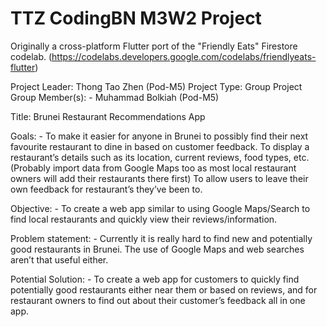 

# TTZ CodingBN M3W2 Project
Originally a cross-platform Flutter port of the "Friendly Eats" Firestore codelab. (https://codelabs.developers.google.com/codelabs/friendlyeats-flutter)

Project Leader: Thong Tao Zhen (Pod-M5)
Project Type: Group Project
Group Member(s): -
Muhammad Bolkiah (Pod-M5)

Title: Brunei Restaurant Recommendations App

Goals: -
To make it easier for anyone in Brunei to possibly find their next favourite restaurant to dine in based on customer feedback.
To display a restaurant’s details such as its location, current reviews, food types, etc. (Probably import data from Google Maps too as most local restaurant owners will add their restaurants there first)
To allow users to leave their own feedback for restaurant’s they’ve been to.

Objective: -
To create a web app similar to using Google Maps/Search to find local restaurants and quickly view their reviews/information.

Problem statement: -
Currently it is really hard to find new and potentially good restaurants in Brunei. The use of Google Maps and web searches aren’t that useful either.

Potential Solution: -
To create a web app for customers to quickly find potentially good restaurants either near them or based on reviews, and for restaurant owners to find out about their customer’s feedback all in one app.
